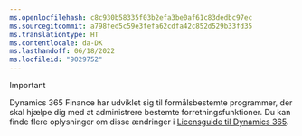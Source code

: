 ```yaml
---
ms.openlocfilehash: c8c930b58335f03b2efa3be0af61c83dedbc97ec
ms.sourcegitcommit: a798fed5c59e3fefa62cdfa42c852d529b33fd35
ms.translationtype: HT
ms.contentlocale: da-DK
ms.lasthandoff: 06/18/2022
ms.locfileid: "9029752"
---
```

> [!IMPORTANT]
> Dynamics 365 Finance har udviklet sig til formålsbestemte programmer, der skal hjælpe dig med at administrere bestemte forretningsfunktioner. Du kan finde flere oplysninger om disse ændringer i [Licensguide til Dynamics 365](https://mbs.microsoft.com/Files/public/365/Dynamics365LicensingGuide.pdf).
 
